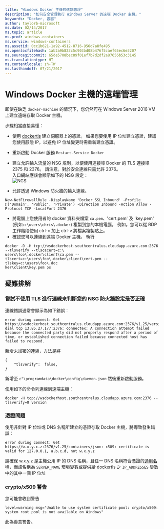 ```yaml
---
title: "Windows Docker 主機的遠端管理"
description: "如何安全管理執行 Windows Server 的遠端 Docker 主機。"
keywords: "Docker, 容器"
author: taylorb-microsoft
ms.date: 02/14/2017
ms.topic: article
ms.prod: windows-containers
ms.service: windows-containers
ms.assetid: 0cc1b621-1a92-4512-8716-956d7a8fe495
ms.openlocfilehash: 1ab2a9b823c5c903bd08b476f5caef65ec6e3207
ms.sourcegitcommit: 65de5708bec89f01ef7b7d2df2a87656b53c3145
ms.translationtype: HT
ms.contentlocale: zh-TW
ms.lasthandoff: 07/21/2017
---
```

# Windows Docker 主機的遠端管理

即使在缺乏 `docker-machine` 的情況下，您仍然可在 Windows Server 2016 VM 上建立遠端存取 Docker 主機。

步驟相當直接易懂︰

* 使用 [dockertls](https://hub.docker.com/r/stefanscherer/dockertls-windows/) 建立伺服器上的憑證。 如果您要使用 IP 位址建立憑證，建議您使用靜態 IP，以避免 IP 位址變更時需重新建立憑證。

* 重新啟動 Docker 服務 `Restart-Service Docker`
* 建立允許輸入流量的 NSG 規則，以便使用連接埠 Docker 的 TLS 連接埠 2375 和 2376。 請注意，對於安全連線只需允許 2376。  
  入口網站應該會顯示如下的 NSG 設定︰  
  ![NGS](media/nsg.png)  
  
* 允許透過 Windows 防火牆的輸入連線。 
```
New-NetFirewallRule -DisplayName 'Docker SSL Inbound' -Profile @('Domain', 'Public', 'Private') -Direction Inbound -Action Allow -Protocol TCP -LocalPort 2376
```
* 將電腦上您使用者的 docker 資料夾檔案 `ca.pem`、'cert.pem' 及 'key.pem' (例如`c:\users\chris\.docker`) 複製到您的本機電腦。 例如，您可以從 RDP 工作階段使用 ctrl-c 加上 ctrl-v 將檔案複製貼上。 
* 確認您可以連線到遠端 Docker 主機。 執行
```
docker -D -H tcp://wsdockerhost.southcentralus.cloudapp.azure.com:2376 --tlsverify --tlscacert=c:\
users\foo\.docker\client\ca.pem --tlscert=c:\users\foo\.docker\client\cert.pem --tlskey=c:\users\foo\.doc
ker\client\key.pem ps
```


## 疑難排解
### 嘗試不使用 TLS 進行連線來判斷您的 NSG 防火牆設定是否正確
連線錯誤通常會顯示為如下錯誤︰
```
error during connect: Get https://wsdockerhost.southcentralus.cloudapp.azure.com:2376/v1.25/version: dial tcp 13.85.27.177:2376: connectex: A connection attempt failed because the connected party did not properly respond after a period of time, or established connection failed because connected host has failed to respond.
```

新增未加密的連線，方法是將 
```
{
    "tlsverify":  false,
}
```
新增至 `c"\programdata\docker\config\daemon.json` 然後重新啟動服務。

使用如下的命令列連線到遠端主機︰
```
docker -H tcp://wsdockerhost.southcentralus.cloudapp.azure.com:2376 --tlsverify=0 version
```

### 憑證問題
使用非針對 IP 位址或 DNS 名稱所建立的憑證存取 Docker 主機，將導致發生錯誤︰
```
error during connect: Get https://w.x.y.c.z:2376/v1.25/containers/json: x509: certificate is valid for 127.0.0.1, a.b.c.d, not w.x.y.z
```
請確保 w.x.y.z 是主機公用 IP 的 DNS 名稱，且任一 DNS 名稱符合憑證的[通用名稱](https://www.ssl.com/faqs/common-name/)，而該名稱為 `SERVER_NAME` 環境變數或提供給 dockertls 之 `IP_ADDRESSES` 變數中的其中一個 IP 位址

### crypto/x509 警告
您可能會收到警告 
```
level=warning msg="Unable to use system certificate pool: crypto/x509: system root pool is not available on Windows"
```
此為善意警告。
